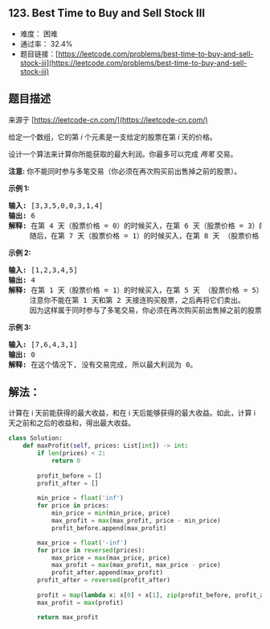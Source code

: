 ## 123. Best Time to Buy and Sell Stock III

- 难度： 困难
- 通过率： 32.4%
- 题目链接：[https://leetcode.com/problems/best-time-to-buy-and-sell-stock-iii](https://leetcode.com/problems/best-time-to-buy-and-sell-stock-iii)


## 题目描述

来源于 [https://leetcode-cn.com/](https://leetcode-cn.com/)

<p>给定一个数组，它的第<em> i</em> 个元素是一支给定的股票在第 <em>i </em>天的价格。</p>

<p>设计一个算法来计算你所能获取的最大利润。你最多可以完成&nbsp;<em>两笔&nbsp;</em>交易。</p>

<p><strong>注意:</strong>&nbsp;你不能同时参与多笔交易（你必须在再次购买前出售掉之前的股票）。</p>

<p><strong>示例&nbsp;1:</strong></p>

<pre><strong>输入:</strong> [3,3,5,0,0,3,1,4]
<strong>输出:</strong> 6
<strong>解释:</strong> 在第 4 天（股票价格 = 0）的时候买入，在第 6 天（股票价格 = 3）的时候卖出，这笔交易所能获得利润 = 3-0 = 3 。
&nbsp;    随后，在第 7 天（股票价格 = 1）的时候买入，在第 8 天 （股票价格 = 4）的时候卖出，这笔交易所能获得利润 = 4-1 = 3 。</pre>

<p><strong>示例 2:</strong></p>

<pre><strong>输入:</strong> [1,2,3,4,5]
<strong>输出:</strong> 4
<strong>解释:</strong> 在第 1 天（股票价格 = 1）的时候买入，在第 5 天 （股票价格 = 5）的时候卖出, 这笔交易所能获得利润 = 5-1 = 4 。 &nbsp; 
&nbsp;    注意你不能在第 1 天和第 2 天接连购买股票，之后再将它们卖出。 &nbsp; 
&nbsp;    因为这样属于同时参与了多笔交易，你必须在再次购买前出售掉之前的股票。
</pre>

<p><strong>示例 3:</strong></p>

<pre><strong>输入:</strong> [7,6,4,3,1] 
<strong>输出:</strong> 0 
<strong>解释:</strong> 在这个情况下, 没有交易完成, 所以最大利润为 0。</pre>


## 解法：

计算在 i 天前能获得的最大收益，和在 i 天后能够获得的最大收益。如此，计算 i 天之前和之后的收益和，得出最大收益。

```python
class Solution:
    def maxProfit(self, prices: List[int]) -> int:
        if len(prices) < 2:
            return 0
        
        profit_before = []
        profit_after = [] 
        
        min_price = float('inf')
        for price in prices:
            min_price = min(min_price, price)
            max_profit = max(max_profit, price - min_price)
            profit_before.append(max_profit)

        max_price = float('-inf')
        for price in reversed(prices):
            max_price = max(max_price, price)
            max_profit = max(max_profit, max_price - price)
            profit_after.append(max_profit)
        profit_after = reversed(profit_after)
        
        profit = map(lambda x: x[0] + x[1], zip(profit_before, profit_after))
        max_profit = max(profit)

        return max_profit
```